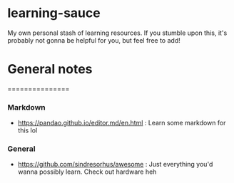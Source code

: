 # learning-sauce
My own personal stash of learning resources. If you stumble upon this, it's probably not gonna be helpful for you, but feel free to add!

# General notes
===============

### Markdown
- https://pandao.github.io/editor.md/en.html : Learn some markdown for this lol

### General
- https://github.com/sindresorhus/awesome : Just everything you'd wanna possibly learn. Check out hardware heh
